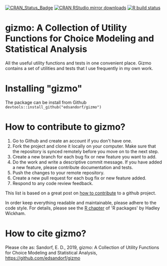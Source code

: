 <!-- badges: start -->
[![CRAN_Status_Badge](http://www.r-pkg.org/badges/version-last-release/gizmo)](https://cran.r-project.org/package=gizmo)
[![CRAN RStudio mirror downloads](http://cranlogs.r-pkg.org/badges/gizmo)](http://www.r-pkg.org/pkg/gizmo)
[![R build status](https://github.com/edsandorf/gizmo/workflows/R-CMD-check/badge.svg)](https://github.com/edsandorf/gizmo/actions)
<!-- badges: end -->

# gizmo: A Collection of Utility Functions for Choice Modeling and Statistical Analysis

All the useful utility functions and tests in one convenient place. Gizmo contains a set of utilities and tests that I use frequently in my own work.

# Installing "gizmo"
The package can be install from Github `devtools::install_github("edsandorf/gizmo")`

# How to contribute to gizmo?
1. Go to Github and create an account if you don't have one.
2. Fork the project and clone it locally on your computer. Make sure that the repository is synced remotely before you move on to the next step.
3. Create a new branch for each bug fix or new feature you want to add.
4. Do the work and write a descriptive commit message. If you have added a new feature, please contribute documentation and tests. 
5. Push the changes to your remote repository.
6. Create a new pull request for each bug fix or new feature added.
7. Respond to any code review feedback.


This list is based on a great post on [how to contribute](https://akrabat.com/the-beginners-guide-to-contributing-to-a-github-project/) to a github project. 

In order keep everything readable and maintainable, please adhere to the code style. For details, please see the [R chapter](http://r-pkgs.had.co.nz/r.html) of 'R packages' by Hadley Wickham.

# How to cite gizmo?
Please cite as:
Sandorf, E. D., 2019, gizmo: A Collection of Utility Functions for Choice Modeling and Statistical Analysis, https://github.com/edsandorf/gizmo






